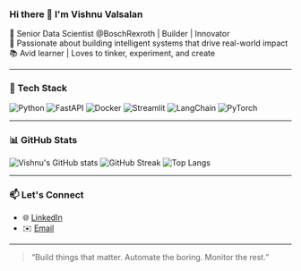 ### Hi there 👋 I'm Vishnu Valsalan

🎯 Senior Data Scientist @BoschRexroth | Builder | Innovator  
🧠 Passionate about building intelligent systems that drive real-world impact  
📚 Avid learner | Loves to tinker, experiment, and create

---

### 🧰 Tech Stack  
![Python](https://img.shields.io/badge/Python-3776AB?style=flat&logo=python&logoColor=white)
![FastAPI](https://img.shields.io/badge/FastAPI-005571?style=flat&logo=fastapi)
![Docker](https://img.shields.io/badge/Docker-2496ED?style=flat&logo=docker&logoColor=white)
![Streamlit](https://img.shields.io/badge/Streamlit-FF4B4B?style=flat&logo=streamlit&logoColor=white)
![LangChain](https://img.shields.io/badge/LangChain-000000?style=flat&logo=langchain&logoColor=white)
![PyTorch](https://img.shields.io/badge/PyTorch-EE4C2C?style=flat&logo=pytorch&logoColor=white)

---

### 📊 GitHub Stats

![Vishnu's GitHub stats](https://github-readme-stats.vercel.app/api?username=space4VV&show_icons=true&theme=tokyonight)
![GitHub Streak](https://streak-stats.demolab.com?user=space4VV&theme=tokyonight)
![Top Langs](https://github-readme-stats.vercel.app/api/top-langs/?username=space4VV&layout=compact&theme=tokyonight)

---

### 📫 Let's Connect

- 🌐 [LinkedIn](https://www.linkedin.com/in/vishnuvalsalan)
- ✉️ [Email](mailto:vishnu.valsalan@outlook.com)

---

> “Build things that matter. Automate the boring. Monitor the rest.”
